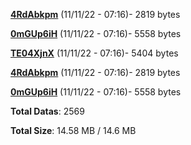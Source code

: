 [**4RdAbkpm**](/data/4RdAbkpm.txt) (11/11/22 - 07:16)- 2819 bytes

[**0mGUp6iH**](/data/0mGUp6iH.txt) (11/11/22 - 07:16)- 5558 bytes

[**TE04XjnX**](/data/TE04XjnX.txt) (11/11/22 - 07:16)- 5404 bytes

[**4RdAbkpm**](/data/4RdAbkpm.txt) (11/11/22 - 07:16)- 2819 bytes

[**0mGUp6iH**](/data/0mGUp6iH.txt) (11/11/22 - 07:16)- 5558 bytes

**Total Datas**: 2569

**Total Size**: 14.58 MB / 14.6 MB